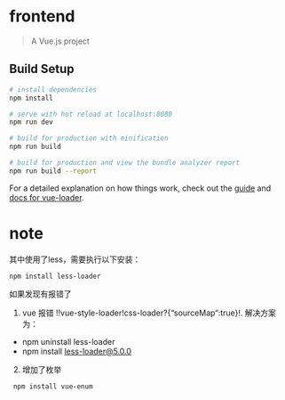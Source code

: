 # frontend

> A Vue.js project

## Build Setup

``` bash
# install dependencies
npm install

# serve with hot reload at localhost:8080
npm run dev

# build for production with minification
npm run build

# build for production and view the bundle analyzer report
npm run build --report
```

For a detailed explanation on how things work, check out the [guide](http://vuejs-templates.github.io/webpack/) and [docs for vue-loader](http://vuejs.github.io/vue-loader).

# note
其中使用了less，需要执行以下安装：
```angular2html
npm install less-loader
```
如果发现有报错了
1. vue 报错 !!vue-style-loader!css-loader?{“sourceMap“:true}!.
解决方案为：
 * npm uninstall less-loader
 * npm install less-loader@5.0.0
2. 增加了枚举
 ```
  npm install vue-enum
 ```
